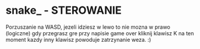 # snake_ - STEROWANIE 
Porzuszanie na WASD, jezeli idziesz w lewo to nie mozna w prawo (logiczne) 
gdy przegrasz gre przy napisie game over kliknij klawisz K
na ten moment kazdy inny klawisz powoduje zatrzynanie weza. :) 
